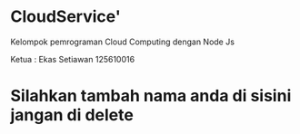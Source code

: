 # CloudService'

Kelompok pemrograman Cloud Computing dengan Node Js

Ketua : Ekas Setiawan  125610016




# Silahkan tambah nama anda di sisini jangan di delete

